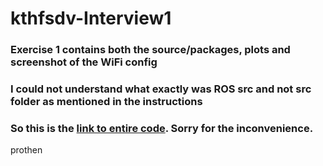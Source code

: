 # kthfsdv-Interview1

### Exercise 1 contains both the source/packages, plots and screenshot of the WiFi config

### I could not understand what exactly was ROS src and not src folder as mentioned in the instructions
### So this is the [link to entire code](https://github.com/bsridatta/kthfsdv). Sorry for the inconvenience.


prothen
